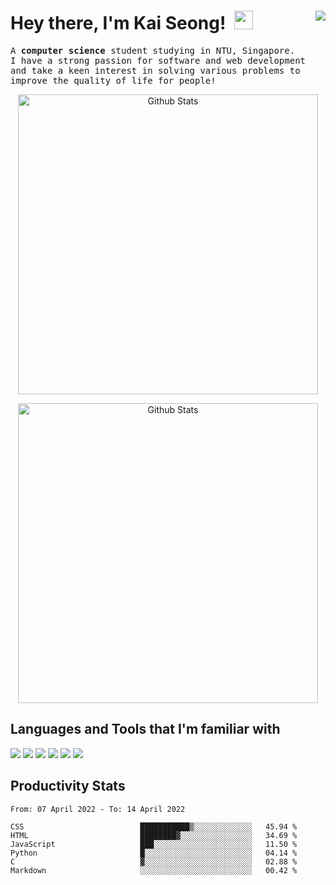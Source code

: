 <h1 align='left'>
  Hey there, I'm Kai Seong! &nbsp;<img width='30px' src="https://media.giphy.com/media/hvRJCLFzcasrR4ia7z/giphy.gif" width="30px">&nbsp; 
</a>&nbsp;&nbsp;
<a href="https://www.linkedin.com/in/kaiseong/"> 
  <img align='right' src="https://img.shields.io/badge/LinkedIn-0077B5?style=for-the-badge&logo=linkedin&logoColor=white" >
</a>&nbsp;&nbsp;  
</h1>

<samp>
<p align='left'>
  A <b>computer science</b> student studying in NTU, Singapore. <br>
  I have a strong passion for software and web development and take a keen interest in solving various problems to improve the quality of life for people!
</p>
</samp>

<p align='center'>
<img width="480px" src="https://github-readme-stats.vercel.app/api?username=RowenTey&show_icons=true&theme=radical&custom_title=Kai Seong's Github Stats" alt="Github Stats"/>
</p>

<p align='center'>
<img width="480px" src="https://github-readme-stats.vercel.app/api/top-langs/?username=RowenTey&layout=compact&hide=Jupyter%20Notebook&theme=radical" alt="Github Stats"/>
</p>

<h2>
  Languages and Tools that I'm familiar with
</h2>
<p>
  <img src="https://img.shields.io/badge/-python%20-%2314354C.svg?&style=for-the-badge&logo=python&logoColor=white" >
  <img src="https://img.shields.io/badge/JavaScript-F7DF1E?style=for-the-badge&logo=javascript&logoColor=black" > 
  <img src="https://img.shields.io/badge/html5%20-%23E34F26.svg?&style=for-the-badge&logo=html5&logoColor=white" >   
  <img src="https://img.shields.io/badge/css3%20-%231572B6.svg?&style=for-the-badge&logo=css3&logoColor=white" > 
<!--   <img src="https://img.shields.io/badge/c-00000F?style=for-the-badge&logo=c&logoColor=white" > -->
  <img src="https://img.shields.io/badge/git%20-%23F05033.svg?&style=for-the-badge&logo=git&logoColor=white" >   
  <img src="https://img.shields.io/badge/-VS%20Code-blue?style=for-the-badge&logo=Visual-studio-code&logoColor=white" > 
</p>

<h2>Productivity Stats</h2>
<!--START_SECTION:waka-->

```text
From: 07 April 2022 - To: 14 April 2022

CSS                          ███████████▒░░░░░░░░░░░░░   45.94 %
HTML                         ████████▓░░░░░░░░░░░░░░░░   34.69 %
JavaScript                   ███░░░░░░░░░░░░░░░░░░░░░░   11.50 %
Python                       █░░░░░░░░░░░░░░░░░░░░░░░░   04.14 %
C                            ▓░░░░░░░░░░░░░░░░░░░░░░░░   02.88 %
Markdown                     ░░░░░░░░░░░░░░░░░░░░░░░░░   00.42 %
```

<!--END_SECTION:waka-->
